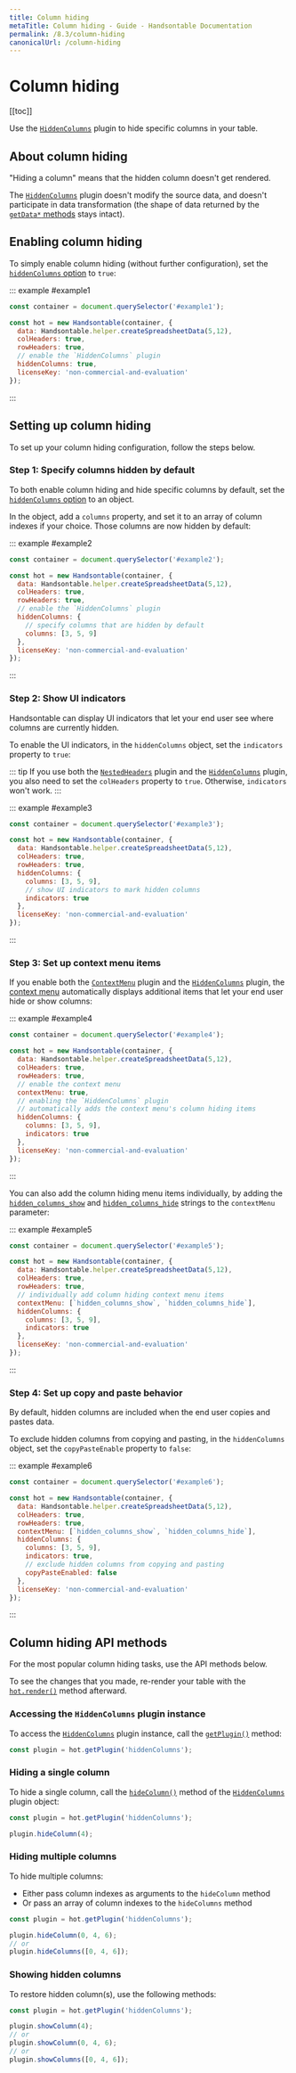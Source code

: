 ```yaml
---
title: Column hiding
metaTitle: Column hiding - Guide - Handsontable Documentation
permalink: /8.3/column-hiding
canonicalUrl: /column-hiding
---
```


# Column hiding

[[toc]]

Use the [`HiddenColumns`](@/api/hiddenColumns.md) plugin to hide specific columns in your table.

## About column hiding

"Hiding a column" means that the hidden column doesn't get rendered.

The [`HiddenColumns`](@/api/hiddenColumns.md) plugin doesn't modify the source data, and doesn't participate in data transformation (the shape of data returned by the [`getData*` methods](@/api/core.md#getdata) stays intact).

## Enabling column hiding

To simply enable column hiding (without further configuration), set the [`hiddenColumns` option](@/api/metaSchema.md#hiddencolumns) to `true`:

::: example #example1
```js
const container = document.querySelector('#example1');

const hot = new Handsontable(container, {
  data: Handsontable.helper.createSpreadsheetData(5,12),
  colHeaders: true,
  rowHeaders: true,
  // enable the `HiddenColumns` plugin
  hiddenColumns: true,
  licenseKey: 'non-commercial-and-evaluation'
});
```
:::

## Setting up column hiding

To set up your column hiding configuration, follow the steps below.

### Step 1: Specify columns hidden by default

To both enable column hiding and hide specific columns by default, set the [`hiddenColumns` option](@/api/metaSchema.md#hiddencolumns) to an object.

In the object, add a `columns` property, and set it to an array of column indexes if your choice. Those columns are now hidden by default:

::: example #example2
```js
const container = document.querySelector('#example2');

const hot = new Handsontable(container, {
  data: Handsontable.helper.createSpreadsheetData(5,12),
  colHeaders: true,
  rowHeaders: true,
  // enable the `HiddenColumns` plugin
  hiddenColumns: {
    // specify columns that are hidden by default
    columns: [3, 5, 9]
  },
  licenseKey: 'non-commercial-and-evaluation'
});
```
:::

### Step 2: Show UI indicators

Handsontable can display UI indicators that let your end user see where columns are currently hidden.

To enable the UI indicators, in the `hiddenColumns` object, set the `indicators` property to `true`:

::: tip
If you use both the [`NestedHeaders`](@/api/nestedheaders.md) plugin and the [`HiddenColumns`](@/api/hiddenColumns.md) plugin, you also need to set the `colHeaders` property to `true`. Otherwise, `indicators` won't work.
:::

::: example #example3
```js
const container = document.querySelector('#example3');

const hot = new Handsontable(container, {
  data: Handsontable.helper.createSpreadsheetData(5,12),
  colHeaders: true,
  rowHeaders: true,
  hiddenColumns: {
    columns: [3, 5, 9],
    // show UI indicators to mark hidden columns
    indicators: true
  },
  licenseKey: 'non-commercial-and-evaluation'
});
```
:::

### Step 3: Set up context menu items

If you enable both the [`ContextMenu`](@/api/contextMenu.md) plugin and the [`HiddenColumns`](@/api/hiddenColumns.md) plugin, the [context menu](@/guides/accessories-and-menus/context-menu.md) automatically displays additional items that let your end user hide or show columns:

::: example #example4
```js
const container = document.querySelector('#example4');

const hot = new Handsontable(container, {
  data: Handsontable.helper.createSpreadsheetData(5,12),
  colHeaders: true,
  rowHeaders: true,
  // enable the context menu
  contextMenu: true,
  // enabling the `HiddenColumns` plugin
  // automatically adds the context menu's column hiding items
  hiddenColumns: {
    columns: [3, 5, 9],
    indicators: true
  },
  licenseKey: 'non-commercial-and-evaluation'
});
```
:::

You can also add the column hiding menu items individually, by adding the [`hidden_columns_show`](@/guides/accessories-and-menus/context-menu.md#context-menu-with-specific-options) and [`hidden_columns_hide`](@/guides/accessories-and-menus/context-menu.md#context-menu-with-specific-options) strings to the `contextMenu` parameter:

::: example #example5
```js
const container = document.querySelector('#example5');

const hot = new Handsontable(container, {
  data: Handsontable.helper.createSpreadsheetData(5,12),
  colHeaders: true,
  rowHeaders: true,
  // individually add column hiding context menu items
  contextMenu: [`hidden_columns_show`, `hidden_columns_hide`],
  hiddenColumns: {
    columns: [3, 5, 9],
    indicators: true
  },
  licenseKey: 'non-commercial-and-evaluation'
});
```
:::

### Step 4: Set up copy and paste behavior

By default, hidden columns are included when the end user copies and pastes data.

To exclude hidden columns from copying and pasting, in the `hiddenColumns` object, set the `copyPasteEnable` property to `false`:

::: example #example6
```js
const container = document.querySelector('#example6');

const hot = new Handsontable(container, {
  data: Handsontable.helper.createSpreadsheetData(5,12),
  colHeaders: true,
  rowHeaders: true,
  contextMenu: [`hidden_columns_show`, `hidden_columns_hide`],
  hiddenColumns: {
    columns: [3, 5, 9],
    indicators: true,
    // exclude hidden columns from copying and pasting
    copyPasteEnabled: false
  },
  licenseKey: 'non-commercial-and-evaluation'
});
```
:::

## Column hiding API methods

For the most popular column hiding tasks, use the API methods below.

To see the changes that you made, re-render your table with the [`hot.render()`](@/api/core.md#render) method afterward.

### Accessing the `HiddenColumns` plugin instance

To access the [`HiddenColumns`](@/api/hiddenColumns.md) plugin instance, call the [`getPlugin()`](@/api/core.md#getplugin) method:

```js
const plugin = hot.getPlugin('hiddenColumns');
```

### Hiding a single column

To hide a single column, call the [`hideColumn()`](@/api/hiddencolumns.md#hidecolumn) method of the [`HiddenColumns`](@/api/hiddenColumns.md) plugin object:

```js
const plugin = hot.getPlugin('hiddenColumns');

plugin.hideColumn(4);
```

### Hiding multiple columns

To hide multiple columns:
- Either pass column indexes as arguments to the `hideColumn` method
- Or pass an array of column indexes to the `hideColumns` method

```js
const plugin = hot.getPlugin('hiddenColumns');

plugin.hideColumn(0, 4, 6);
// or
plugin.hideColumns([0, 4, 6]);
```

### Showing hidden columns

To restore hidden column(s), use the following methods:

```js
const plugin = hot.getPlugin('hiddenColumns');

plugin.showColumn(4);
// or
plugin.showColumn(0, 4, 6);
// or
plugin.showColumns([0, 4, 6]);
```
